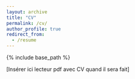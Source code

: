 ```yaml
---
layout: archive
title: "CV"
permalink: /cv/
author_profile: true
redirect_from:
  - /resume
---
```


{% include base_path %}

[Insérer ici lecteur pdf avec CV quand il sera fait]